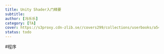 ```yaml
---
title: Unity Shader入门精要
subtitle: 
author: [冯乐乐]
category: [TA]
cover: https://s3proxy.cdn-zlib.se//covers299/collections/userbooks/a547f72242d11a045591136da26bf0203303cd5f708bf0b3b3b0d40a0e863bbe.jpg
status: todo
---
```

#程序